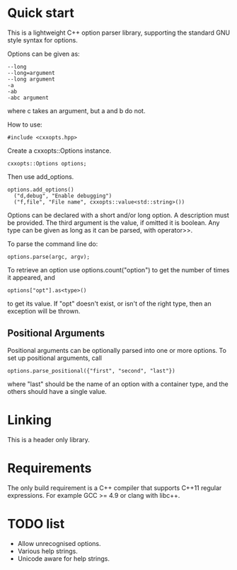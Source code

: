 # Quick start

This is a lightweight C++ option parser library, supporting the standard GNU
style syntax for options.

Options can be given as:

    --long
    --long=argument
    --long argument
    -a
    -ab
    -abc argument

where c takes an argument, but a and b do not.

How to use:

    #include <cxxopts.hpp>

Create a cxxopts::Options instance.

    cxxopts::Options options;

Then use add_options.

    options.add_options()
      ("d,debug", "Enable debugging")
      ("f,file", "File name", cxxopts::value<std::string>())

Options can be declared with a short and/or long option. A description must be
provided. The third argument is the value, if omitted it is boolean. Any type
can be given as long as it can be parsed, with operator>>.

To parse the command line do:

    options.parse(argc, argv);

To retrieve an option use options.count("option") to get the number of times
it appeared, and

    options["opt"].as<type>()

to get its value. If "opt" doesn't exist, or isn't of the right type, then an
exception will be thrown.

## Positional Arguments

Positional arguments can be optionally parsed into one or more options. To set up positional arguments, call 

    options.parse_positional({"first", "second", "last"})

where "last" should be the name of an option with a container type, and the others should have a single value.

# Linking

This is a header only library.

# Requirements

The only build requirement is a C++ compiler that supports C++11 regular 
expressions. For example GCC >= 4.9 or clang with libc++.


# TODO list

* Allow unrecognised options.
* Various help strings.
* Unicode aware for help strings.
